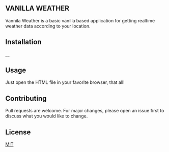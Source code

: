 ## VANILLA WEATHER
Vannila Weather is a basic vanilla based application for getting realtime weather data according to your location.

## Installation
__

## Usage
Just open the HTML file in your favorite browser, that all!

## Contributing
Pull requests are welcome. For major changes, please open an issue first to discuss what you would like to change.

## License
[MIT](https://choosealicense.com/licenses/mit/)